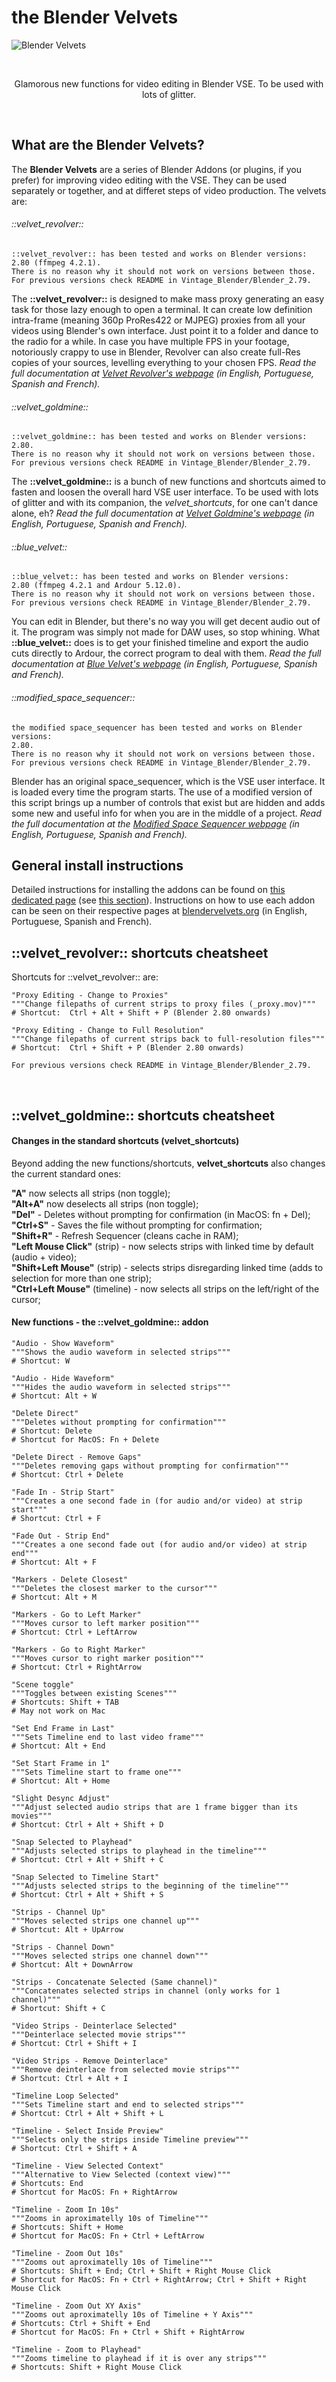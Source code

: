 the Blender Velvets
===================
![Blender Velvets](https://florestavermelha.files.wordpress.com/2014/02/velvet_goldmine_full.jpg)

<BR>
<p align="center">Glamorous new functions for video editing in Blender VSE. To be used with lots of glitter.</p>
<BR>

What are the Blender Velvets?
-----------------------------

The **Blender Velvets** are a series of Blender Addons (or plugins, if you prefer) for improving video editing with the VSE. They can be used separately or together, and at differet steps of video production. The velvets are:


###### ::velvet_revolver::

    ::velvet_revolver:: has been tested and works on Blender versions:
    2.80 (ffmpeg 4.2.1).
    There is no reason why it should not work on versions between those.
    For previous versions check README in Vintage_Blender/Blender_2.79.

The **::velvet_revolver::** is designed to make mass proxy generating an easy task for those lazy enough to open a terminal. It can create low definition intra-frame (meaning 360p ProRes422 or MJPEG) proxies from all your videos using Blender's own interface. Just point it to a folder and dance to the radio for a while. In case you have multiple FPS in your footage, notoriously crappy to use in Blender, Revolver can also create full-Res copies of your sources, levelling everything to your chosen FPS. *Read the full documentation at [Velvet Revolver's webpage](http://blendervelvets.org/en/velvet-revolver/) (in English, Portuguese, Spanish and French).*

###### ::velvet_goldmine::

    ::velvet_goldmine:: has been tested and works on Blender versions:
    2.80.
    There is no reason why it should not work on versions between those.
    For previous versions check README in Vintage_Blender/Blender_2.79.

The **::velvet_goldmine::** is a bunch of new functions and shortcuts aimed to fasten and loosen the overall hard VSE user interface. To be used with lots of glitter and with its companion, the *velvet_shortcuts*, for one can't dance alone, eh? *Read the full documentation at [Velvet Goldmine's webpage](http://blendervelvets.org/en/velvet-goldmine/) (in English, Portuguese, Spanish and French).*

###### ::blue_velvet::

    ::blue_velvet:: has been tested and works on Blender versions:
    2.80 (ffmpeg 4.2.1 and Ardour 5.12.0).
    There is no reason why it should not work on versions between those.
    For previous versions check README in Vintage_Blender/Blender_2.79.

You can edit in Blender, but there's no way you will get decent audio out of it. The program was simply not made for DAW uses, so stop whining. What **::blue_velvet::** does is to get your finished timeline and export the audio cuts directly to Ardour, the correct program to deal with them. *Read the full documentation at [Blue Velvet's webpage](http://blendervelvets.org/en/blue-velvet/) (in English, Portuguese, Spanish and French).*

###### ::modified_space_sequencer::

    the modified space_sequencer has been tested and works on Blender versions:
    2.80.
    There is no reason why it should not work on versions between those.
    For previous versions check README in Vintage_Blender/Blender_2.79.

Blender has an original space_sequencer, which is the VSE user interface. It is loaded every time the program starts. The use of a modified version of this script brings up a number of controls that exist but are hidden and adds some new and useful info for when you are in the middle of a project. *Read the full documentation at the [Modified Space Sequencer webpage](http://blendervelvets.org/en/space-sequencer/) (in English, Portuguese, Spanish and French).*
<BR>

General install instructions
----------------------------

Detailed instructions for installing the addons can be found on [this dedicated page](http://blendervelvets.org/en/blender-config/) (see [this section](http://blendervelvets.org/en/blender-config/#addons_install)). Instructions on how to use each addon can be seen on their respective pages at [blendervelvets.org](http://blendervelvets.org/) (in English, Portuguese, Spanish and French).
<BR>

::velvet_revolver:: shortcuts cheatsheet
--------------------------------------------

Shortcuts for ::velvet_revolver:: are:

    "Proxy Editing - Change to Proxies"
    """Change filepaths of current strips to proxy files (_proxy.mov)"""
    # Shortcut:  Ctrl + Alt + Shift + P (Blender 2.80 onwards)

    "Proxy Editing - Change to Full Resolution"
    """Change filepaths of current strips back to full-resolution files"""
    # Shortcut:  Ctrl + Shift + P (Blender 2.80 onwards)

    For previous versions check README in Vintage_Blender/Blender_2.79.

<BR>

::velvet_goldmine:: shortcuts cheatsheet
--------------------------------------------

#### Changes in the standard shortcuts (**velvet_shortcuts**)

Beyond adding the new functions/shortcuts, **velvet_shortcuts** also changes the current standard ones:

<b>"A"</b> now selects all strips (non toggle);<BR>
<b>"Alt+A"</b> now deselects all strips (non toggle);<BR>
<b>"Del"</b> - Deletes without prompting for confirmation (in MacOS: fn + Del);<BR>
<b>"Ctrl+S"</b> - Saves the file without prompting for confirmation;<BR>
<b>"Shift+R"</b> - Refresh Sequencer (cleans cache in RAM);<BR>
<b>"Left Mouse Click"</b> (strip) - now selects strips with linked time by default (audio + video);<BR>
<b>"Shift+Left Mouse"</b> (strip) - selects strips disregarding linked time (adds to selection for more than one strip);<BR>
<b>"Ctrl+Left Mouse"</b> (timeline) - now selects all strips on the left/right of the cursor;<BR>


#### New functions - the **::velvet_goldmine::** addon

    "Audio - Show Waveform"
    """Shows the audio waveform in selected strips"""
    # Shortcut: W
    
    "Audio - Hide Waveform"
    """Hides the audio waveform in selected strips"""
    # Shortcut: Alt + W

    "Delete Direct"
    """Deletes without prompting for confirmation"""
    # Shortcut: Delete
    # Shortcut for MacOS: Fn + Delete

    "Delete Direct - Remove Gaps"
    """Deletes removing gaps without prompting for confirmation"""
    # Shortcut: Ctrl + Delete

    "Fade In - Strip Start"
    """Creates a one second fade in (for audio and/or video) at strip start"""
    # Shortcut: Ctrl + F

    "Fade Out - Strip End"
    """Creates a one second fade out (for audio and/or video) at strip end"""
    # Shortcut: Alt + F

    "Markers - Delete Closest"
    """Deletes the closest marker to the cursor"""
    # Shortcut: Alt + M

    "Markers - Go to Left Marker"
    """Moves cursor to left marker position"""
    # Shortcut: Ctrl + LeftArrow

    "Markers - Go to Right Marker"
    """Moves cursor to right marker position"""
    # Shortcut: Ctrl + RightArrow

    "Scene toggle"
    """Toggles between existing Scenes"""
    # Shortcuts: Shift + TAB
    # May not work on Mac

    "Set End Frame in Last"
    """Sets Timeline end to last video frame"""
    # Shortcut: Alt + End

    "Set Start Frame in 1"
    """Sets Timeline start to frame one"""
    # Shortcut: Alt + Home

    "Slight Desync Adjust"
    """Adjust selected audio strips that are 1 frame bigger than its movies"""
    # Shortcut: Ctrl + Alt + Shift + D

    "Snap Selected to Playhead"
    """Adjusts selected strips to playhead in the timeline"""
    # Shortcut: Ctrl + Alt + Shift + C

    "Snap Selected to Timeline Start"
    """Adjusts selected strips to the beginning of the timeline"""
    # Shortcut: Ctrl + Alt + Shift + S

    "Strips - Channel Up"
    """Moves selected strips one channel up"""
    # Shortcut: Alt + UpArrow

    "Strips - Channel Down"
    """Moves selected strips one channel down"""
    # Shortcut: Alt + DownArrow

    "Strips - Concatenate Selected (Same channel)"
    """Concatenates selected strips in channel (only works for 1 channel)"""
    # Shortcut: Shift + C

    "Video Strips - Deinterlace Selected"
    """Deinterlace selected movie strips"""
    # Shortcut: Ctrl + Shift + I

    "Video Strips - Remove Deinterlace"
    """Remove deinterlace from selected movie strips"""
    # Shortcut: Ctrl + Alt + I

    "Timeline Loop Selected"
    """Sets Timeline start and end to selected strips"""
    # Shortcut: Ctrl + Alt + Shift + L

    "Timeline - Select Inside Preview"
    """Selects only the strips inside Timeline preview"""
    # Shortcut: Ctrl + Shift + A

    "Timeline - View Selected Context"
    """Alternative to View Selected (context view)"""
    # Shortcuts: End
    # Shortcut for MacOS: Fn + RightArrow

    "Timeline - Zoom In 10s"
    """Zooms in aproximatelly 10s of Timeline"""
    # Shortcuts: Shift + Home
    # Shortcut for MacOS: Fn + Ctrl + LeftArrow

    "Timeline - Zoom Out 10s"
    """Zooms out aproximatelly 10s of Timeline"""
    # Shortcuts: Shift + End; Ctrl + Shift + Right Mouse Click
    # Shortcut for MacOS: Fn + Ctrl + RightArrow; Ctrl + Shift + Right Mouse Click

    "Timeline - Zoom Out XY Axis"
    """Zooms out aproximatelly 10s of Timeline + Y Axis"""
    # Shortcuts: Ctrl + Shift + End
    # Shortcut for MacOS: Fn + Ctrl + Shift + RightArrow

    "Timeline - Zoom to Playhead"
    """Zooms timeline to playhead if it is over any strips"""
    # Shortcuts: Shift + Right Mouse Click
   
